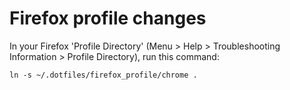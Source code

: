 # Firefox profile changes

In your Firefox 'Profile Directory' (Menu > Help > Troubleshooting Information > Profile Directory), run this command:

```
ln -s ~/.dotfiles/firefox_profile/chrome .
```
